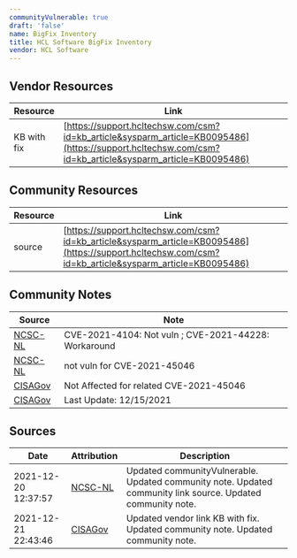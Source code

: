 ```yaml
---
communityVulnerable: true
draft: 'false'
name: BigFix Inventory
title: HCL Software BigFix Inventory
vendor: HCL Software
---
```


## Vendor Resources
| Resource | Link |
| --- | --- |
| KB with fix | [https://support.hcltechsw.com/csm?id=kb_article&sysparm_article=KB0095486](https://support.hcltechsw.com/csm?id=kb_article&sysparm_article=KB0095486) |

## Community Resources
| Resource | Link |
| --- | --- |
| source | [https://support.hcltechsw.com/csm?id=kb_article&sysparm_article=KB0095486](https://support.hcltechsw.com/csm?id=kb_article&sysparm_article=KB0095486) |

## Community Notes
| Source | Note |
| --- | --- |
| [NCSC-NL](https://github.com/NCSC-NL/log4shell/blob/main/software/README.md) | CVE-2021-4104: Not vuln ; CVE-2021-44228: Workaround </ul> |
| [NCSC-NL](https://github.com/NCSC-NL/log4shell/blob/main/software/README.md) | not vuln for CVE-2021-45046 |
| [CISAGov](https://raw.githubusercontent.com/cisagov/log4j-affected-db/develop/README.md) | Not Affected for related CVE-2021-45046 |
| [CISAGov](https://raw.githubusercontent.com/cisagov/log4j-affected-db/develop/README.md) | Last Update: 12/15/2021 |

## Sources
| Date | Attribution | Description |
| --- | --- | --- |
| 2021-12-20 12:37:57 | [NCSC-NL](https://github.com/NCSC-NL/log4shell/blob/main/software/README.md) | Updated communityVulnerable. Updated community note. Updated community link source. Updated community note.  |
| 2021-12-21 22:43:46 | [CISAGov](https://raw.githubusercontent.com/cisagov/log4j-affected-db/develop/README.md) | Updated vendor link KB with fix. Updated community note. Updated community note.  |
